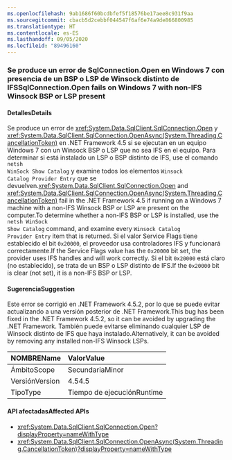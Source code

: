 ```yaml
---
ms.openlocfilehash: 9ab1686f60bcdbfef5f18576be17aee8c931f9aa
ms.sourcegitcommit: cbacb5d2cebbf044547f6af6e74a9de866800985
ms.translationtype: HT
ms.contentlocale: es-ES
ms.lasthandoff: 09/05/2020
ms.locfileid: "89496160"
---
```

### <a name="sqlconnectionopen-fails-on-windows-7-with-non-ifs-winsock-bsp-or-lsp-present"></a><span data-ttu-id="531a5-101">Se produce un error de SqlConnection.Open en Windows 7 con presencia de un BSP o LSP de Winsock distinto de IFS</span><span class="sxs-lookup"><span data-stu-id="531a5-101">SqlConnection.Open fails on Windows 7 with non-IFS Winsock BSP or LSP present</span></span>

#### <a name="details"></a><span data-ttu-id="531a5-102">Detalles</span><span class="sxs-lookup"><span data-stu-id="531a5-102">Details</span></span>

<span data-ttu-id="531a5-103">Se produce un error de <xref:System.Data.SqlClient.SqlConnection.Open> y <xref:System.Data.SqlClient.SqlConnection.OpenAsync(System.Threading.CancellationToken)> en .NET Framework 4.5 si se ejecutan en un equipo Windows 7 con un Winsock BSP o LSP que no sea IFS en el equipo. Para determinar si está instalado un LSP o BSP distinto de IFS, use el comando <code>netsh WinSock Show Catalog</code> y examine todos los elementos <code>Winsock Catalog Provider Entry</code> que se devuelven.</span><span class="sxs-lookup"><span data-stu-id="531a5-103"><xref:System.Data.SqlClient.SqlConnection.Open> and <xref:System.Data.SqlClient.SqlConnection.OpenAsync(System.Threading.CancellationToken)> fail in the .NET Framework 4.5 if running on a Windows 7 machine with a non-IFS Winsock BSP or LSP are present on the computer.To determine whether a non-IFS BSP or LSP is installed, use the <code>netsh WinSock Show Catalog</code> command, and examine every <code>Winsock Catalog Provider Entry</code> item that is returned.</span></span> <span data-ttu-id="531a5-104">Si el valor Service Flags tiene establecido el bit <code>0x20000</code>, el proveedor usa controladores IFS y funcionará correctamente.</span><span class="sxs-lookup"><span data-stu-id="531a5-104">If the Service Flags value has the <code>0x20000</code> bit set, the provider uses IFS handles and will work correctly.</span></span> <span data-ttu-id="531a5-105">Si el bit <code>0x20000</code> está claro (no establecido), se trata de un BSP o LSP distinto de IFS.</span><span class="sxs-lookup"><span data-stu-id="531a5-105">If the <code>0x20000</code> bit is clear (not set), it is a non-IFS BSP or LSP.</span></span>

#### <a name="suggestion"></a><span data-ttu-id="531a5-106">Sugerencia</span><span class="sxs-lookup"><span data-stu-id="531a5-106">Suggestion</span></span>

<span data-ttu-id="531a5-107">Este error se corrigió en .NET Framework 4.5.2, por lo que se puede evitar actualizando a una versión posterior de .NET Framework.</span><span class="sxs-lookup"><span data-stu-id="531a5-107">This bug has been fixed in the .NET Framework 4.5.2, so it can be avoided by upgrading the .NET Framework.</span></span> <span data-ttu-id="531a5-108">También puede evitarse eliminando cualquier LSP de Winsock distinto de IFS que haya instalado.</span><span class="sxs-lookup"><span data-stu-id="531a5-108">Alternatively, it can be avoided by removing any installed non-IFS Winsock LSPs.</span></span>

| <span data-ttu-id="531a5-109">NOMBRE</span><span class="sxs-lookup"><span data-stu-id="531a5-109">Name</span></span>    | <span data-ttu-id="531a5-110">Valor</span><span class="sxs-lookup"><span data-stu-id="531a5-110">Value</span></span>       |
|:--------|:------------|
| <span data-ttu-id="531a5-111">Ámbito</span><span class="sxs-lookup"><span data-stu-id="531a5-111">Scope</span></span>   |<span data-ttu-id="531a5-112">Secundaria</span><span class="sxs-lookup"><span data-stu-id="531a5-112">Minor</span></span>|
|<span data-ttu-id="531a5-113">Versión</span><span class="sxs-lookup"><span data-stu-id="531a5-113">Version</span></span>|<span data-ttu-id="531a5-114">4.5</span><span class="sxs-lookup"><span data-stu-id="531a5-114">4.5</span></span>|
|<span data-ttu-id="531a5-115">Tipo</span><span class="sxs-lookup"><span data-stu-id="531a5-115">Type</span></span>|<span data-ttu-id="531a5-116">Tiempo de ejecución</span><span class="sxs-lookup"><span data-stu-id="531a5-116">Runtime</span></span>|

#### <a name="affected-apis"></a><span data-ttu-id="531a5-117">API afectadas</span><span class="sxs-lookup"><span data-stu-id="531a5-117">Affected APIs</span></span>

- <xref:System.Data.SqlClient.SqlConnection.Open?displayProperty=nameWithType>
- <xref:System.Data.SqlClient.SqlConnection.OpenAsync(System.Threading.CancellationToken)?displayProperty=nameWithType>

<!--

#### Affected APIs

- `M:System.Data.SqlClient.SqlConnection.Open`
- `M:System.Data.SqlClient.SqlConnection.OpenAsync(System.Threading.CancellationToken)`

-->
